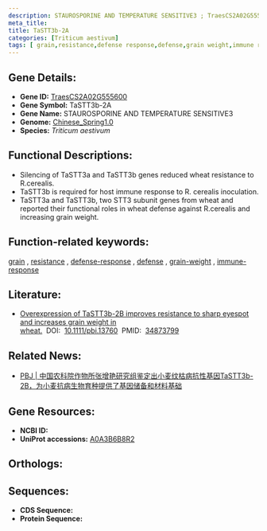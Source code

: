```yaml
---
description: STAUROSPORINE AND TEMPERATURE SENSITIVE3 ; TraesCS2A02G555600 ; Triticum aestivum
meta_title:
title: TaSTT3b-2A
categories: [Triticum aestivum]
tags: [ grain,resistance,defense response,defense,grain weight,immune response ]
---
```


## Gene Details:
- **Gene ID:**	[TraesCS2A02G555600](https://ensembl.gramene.org/Triticum_aestivum/Gene/Summary?g=TraesCS2A02G555600)
- **Gene Symbol:** TaSTT3b-2A
- **Gene Name:** STAUROSPORINE AND TEMPERATURE SENSITIVE3
- **Genome:** [Chinese_Spring1.0](https://ensembl.gramene.org/Triticum_aestivum/Info/Index)
- **Species:** *Triticum aestivum*

## Functional Descriptions:
   - Silencing of TaSTT3a and TaSTT3b genes reduced wheat resistance to R.cerealis.
   - TaSTT3b is required for host immune response to R. cerealis inoculation.
   - TaSTT3a and TaSTT3b, two STT3 subunit genes from wheat and reported their functional roles in wheat defense against R.cerealis and increasing grain weight.

## Function-related keywords:
[grain](/tags/grain/)&nbsp;,&nbsp;[resistance](/tags/resistance/)&nbsp;,&nbsp;[defense-response](/tags/defense-response/)&nbsp;,&nbsp;[defense](/tags/defense/)&nbsp;,&nbsp;[grain-weight](/tags/grain-weight/)&nbsp;,&nbsp;[immune-response](/tags/immune-response/)

## Literature:
   - [Overexpression of TaSTT3b-2B improves resistance to sharp eyespot and increases grain weight in wheat.]( https://onlinelibrary.wiley.com/doi/full/10.1111/pbi.13760)&nbsp;&nbsp;DOI:&nbsp;&nbsp;[10.1111/pbi.13760](https://onlinelibrary.wiley.com/doi/full/10.1111/pbi.13760)&nbsp;&nbsp;PMID:&nbsp;&nbsp;[34873799](https://pubmed.ncbi.nlm.nih.gov/34873799/)

## Related News:
   - [PBJ | 中国农科院作物所张增艳研究组鉴定出小麦纹枯病抗性基因TaSTT3b-2B，为小麦抗病生物育种提供了基因储备和材料基础](https://mp.weixin.qq.com/s?__biz=Mzg3MDEwNDEyMg==&mid=2247522004&idx=1&sn=b34b448ae478a29c44d0bd7d55d6dce8&chksm=ce903b81f9e7b297527f455e1f97e670fa873ec283168de33569f95887d364a54a8077f9071f&scene=27#wechat_redirect)

## Gene Resources:
- **NCBI ID:**  [](https://www.ncbi.nlm.nih.gov/gene/?term=)
- **UniProt accessions:** [A0A3B6B8R2](https://www.uniprot.org/uniprotkb/A0A3B6B8R2/entry)

## Orthologs:

## Sequences:
- **CDS Sequence:**
- **Protein Sequence:**
